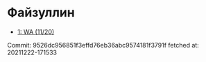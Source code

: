 # Файзуллин
- [1: WA  (11/20)](1.md)

Commit: 9526dc956851f3effd76eb36abc9574181f3791f
 fetched at: 20211222-171533
